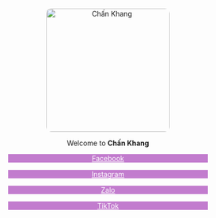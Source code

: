 <!DOCTYPE html>
<html lang="en">
<head>
    <meta charset="utf-8" />
    <meta name="viewport" content="width=device-width, initial-scale=1" />
    <link rel="stylesheet" href="https://www.w3schools.com/w3css/4/w3.css" />
    <link rel="stylesheet" href="https://cdnjs.cloudflare.com/ajax/libs/font-awesome/6.0.0/css/all.min.css">
    <title>Thông tin cá nhân Chấn Khang</title>
    <style>
        body {
            background-image: url(https://i.imgur.com/DmEmzg9.jpeg);
            background-repeat: no-repeat;
            background-position: center;
            background-size: cover;
        }
        .container {
            width: 100%;
            max-width: 600px;
            margin: 0 auto;
            text-align: center;
            padding: 20px;
        }
        .links-container {
            display: flex;
            flex-direction: column;
            align-items: center;
            gap: 15px;
        }
        .link {
            min-width: 80%;
        }
        .w3-purple, .w3-hover-purple:hover {
            color: #fff !important;
            background-color: rgba(156, 39, 176, 0.6) !important;
        }
        img {
            max-width: 100%;
            height: auto;
            border-radius: 10px;
        }
    </style>
</head>
<body class="w3-white">
    <div class="container w3-center">
        <img src="https://i.imgur.com/MwcMXg8.jpeg" alt="Chấn Khang" class="w3-margin" style="height: 250px;">
        <div class="w3-text-white">
            <p class="w3-large">Welcome to <span class="w3-tag w3-large w3-round w3-black w3-text-white"><strong>Chấn Khang</strong></span></p>
        </div>
        <div class="links-container">
            <a href="https://www.facebook.com/profile.php?id=100088077474675" class="w3-button w3-hover-pink w3-large w3-round w3-purple w3-border link" target="_blank">
                <i class="fab fa-facebook"></i> Facebook
            </a>
            <a href="https://www.instagram.com/chankhangowo/" class="w3-button w3-hover-pink w3-large w3-round w3-purple w3-border link" target="_blank">
                <i class="fab fa-instagram"></i> Instagram
            </a>
            <a href="https://chat.zalo.me/" class="w3-button w3-hover-pink w3-large w3-round w3-purple w3-border link" target="_blank">
                <i class="fas fa-comment"></i> Zalo
            </a>
            <a href="https://www.tiktok.com/@chankhanguwu" class="w3-button w3-hover-pink w3-large w3-round w3-purple w3-border link" target="_blank">
                <i class="fab fa-tiktok"></i> TikTok
            </a>
        </div>
    </div>
</body>
</html>

